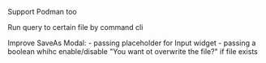 
Support Podman too

Run query to certain file by command cli 

Improve SaveAs Modal:
    - passing placeholder for Input widget
    - passing a boolean whihc enable/disable "You want ot overwrite the file?" if file exists 


